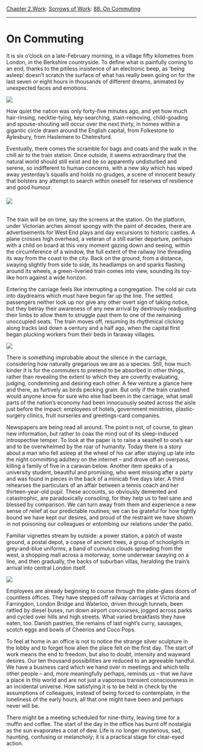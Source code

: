 [Chapter 2.Work](https://www.theschooloflife.com/thebookoflife/category/work/): [Sorrows of Work](https://www.theschooloflife.com/thebookoflife/category/work/sorrows-of-work/): [88. On Commuting](https://www.theschooloflife.com/thebookoflife/the-pleasures-and-sorrows-of-the-morning-commute/)

* * *

# On Commuting

It is six o’clock on a late-February morning, in a village fifty kilometres from London, in the Berkshire countryside. To define what is painfully coming to an end, thanks to the pitiless insistence of an electronic beep, as ‘being asleep’ doesn’t scratch the surface of what has really been going on for the last seven or eight hours in thousands of different dreams, animated by unexpected faces and emotions.

![](https://www.theschooloflife.com/thebookoflife/wp-content/uploads/2014/11/glowing-technology-track-railway-railroad-sunrise-714491-pxhere.com_-1024x680.jpg)

How quiet the nation was only forty-five minutes ago, and yet how much hair-rinsing, necktie-tying, key-searching, stain-removing, child-goading and spouse-shouting will occur over the next thirty, in homes within a gigantic circle drawn around the English capital, from Folkestone to Aylesbury, from Haslemere to Chelmsford.

Eventually, there comes the scramble for bags and coats and the walk in the chill air to the train station. Once outside, it seems extraordinary that the natural world should still exist and be so apparently undisturbed and serene, so indifferent to human concerns, with a new sky which has wiped away yesterday’s squalls and holds no grudges, a scene of innocent beauty that bolsters any attempt to search within oneself for reserves of resilience and good humour.

###### ![](https://www.theschooloflife.com/thebookoflife/wp-content/uploads/2014/11/horizon-light-fog-sunrise-bridge-night-99076-pxhere.com_-1-300x187.jpg)

The train will be on time, say the screens at the station. On the platform, under Victorian arches almost spongy with the paint of decades, there are advertisements for West End plays and day excursions to historic castles. A plane crosses high overhead, a veteran of a still earlier departure, perhaps with a child on board at this very moment gazing down and seeing, within the circumference of a window, the full extent of the railway line threading its way from the coast to the city. Back on the ground, from a distance, swaying slightly from side to side, its headlamps on and sparks flashing around its wheels, a green-liveried train comes into view, sounding its toy-like horn against a wide horizon.

Entering the carriage feels like interrupting a congregation. The cold air cuts into daydreams which must have begun far up the line. The settled passengers neither look up nor give any other overt sign of taking notice, but they betray their awareness of any new arrival by dextrously readjusting their limbs to allow them to struggle past them to one of the remaining unoccupied seats. The train moves off, resuming its rhythmical clicking along tracks laid down a century and a half ago, when the capital first began plucking workers from their beds in faraway villages.

![](https://www.theschooloflife.com/thebookoflife/wp-content/uploads/2014/11/bridge-edinburgh-haze-99447-1024x683.jpg)

There is something improbable about the silence in the carriage, considering how naturally gregarious we are as a species. Still, how much kinder it is for the commuters to pretend to be absorbed in other things, rather than revealing the extent to which they are covertly evaluating, judging, condemning and desiring each other. A few venture a glance here and there, as furtively as birds pecking grain. But only if the train crashed would anyone know for sure who else had been in the carriage, what small parts of the nation’s economy had been innocuously seated across the aisle just before the impact: employees of hotels, government ministries, plastic-surgery clinics, fruit nurseries and greetings-card companies.

Newspapers are being read all around. The point is not, of course, to glean new information, but rather to coax the mind out of its sleep-induced introspective temper. To look at the paper is to raise a seashell to one’s ear and to be overwhelmed by the roar of humanity. Today there is a story about a man who fell asleep at the wheel of his car after staying up late into the night committing adultery on the internet – and drove off an overpass, killing a family of five in a caravan below. Another item speaks of a university student, beautiful and promising, who went missing after a party and was found in pieces in the back of a minicab five days later. A third rehearses the particulars of an affair between a tennis coach and her thirteen-year-old pupil. These accounts, so obviously demented and catastrophic, are paradoxically consoling, for they help us to feel sane and blessed by comparison. We can turn away from them and experience a new sense of relief at our predictable routines; we can be grateful for how tightly bound we have kept our desires, and proud of the restraint we have shown in not poisoning our colleagues or entombing our relations under the patio.

Familiar vignettes stream by outside: a power station, a patch of waste ground, a postal depot, a copse of ancient trees, a group of schoolgirls in grey-and-blue uniforms, a band of cumulus clouds spreading from the west, a shopping mall across a motorway, some underwear swaying on a line, and then gradually, the backs of suburban villas, heralding the train’s arrival into central London itself.

![](https://www.theschooloflife.com/thebookoflife/wp-content/uploads/2014/11/london-692137_1920-1024x685.jpg)

Employees are already beginning to course through the plate-glass doors of countless offices. They have stepped off railway carriages at Victoria and Farringdon, London Bridge and Waterloo, driven through tunnels, been rattled by diesel buses, run down airport concourses, jogged across parks and cycled over hills and high streets. What varied breakfasts they have eaten, too. Danish pastries, the remains of last night’s curry, sausages, scotch eggs and bowls of Cheerios and Coco Pops.

To feel at home in an office is not to notice the strange silver sculpture in the lobby and to forget how alien the place felt on the first day. The start of work means the end to freedom, but also to doubt, intensity and wayward desires. Our ten thousand possibilities are reduced to an agreeable handful. We have a business card which we hand over in meetings and which tells other people – and, more meaningfully perhaps, reminds us – that we have a place in this world and are not just a vaporous transient consciousness in an incidental universe. How satisfying it is to be held in check by the assumptions of colleagues, instead of being forced to contemplate, in the loneliness of the early hours, all that one might have been and perhaps never will be.

There might be a meeting scheduled for nine-thirty, leaving time for a muffin and coffee. The start of the day in the office has burnt off nostalgia as the sun evaporates a coat of dew. Life is no longer mysterious, sad, haunting, confusing or melancholy; it is a practical stage for clear-eyed action.

